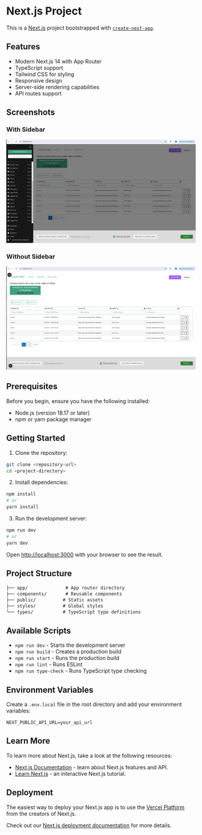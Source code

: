# Next.js Project

This is a [Next.js](https://nextjs.org) project bootstrapped with [`create-next-app`](https://github.com/vercel/next.js/tree/canary/packages/create-next-app).

## Features

- Modern Next.js 14 with App Router
- TypeScript support
- Tailwind CSS for styling
- Responsive design
- Server-side rendering capabilities
- API routes support

## Screenshots

### With Sidebar
![With Sidebar](./public/screenshots/with-side-bar.png)

### Without Sidebar
![Without Sidebar](./public/screenshots/without-side-bar.png)

## Prerequisites

Before you begin, ensure you have the following installed:
- Node.js (version 18.17 or later)
- npm or yarn package manager

## Getting Started

1. Clone the repository:
```bash
git clone <repository-url>
cd <project-directory>
```

2. Install dependencies:
```bash
npm install
# or
yarn install
```

3. Run the development server:
```bash
npm run dev
# or
yarn dev
```

Open [http://localhost:3000](http://localhost:3000) with your browser to see the result.

## Project Structure

```
├── app/              # App router directory
├── components/       # Reusable components
├── public/          # Static assets
├── styles/          # Global styles
└── types/           # TypeScript type definitions
```

## Available Scripts

- `npm run dev` - Starts the development server
- `npm run build` - Creates a production build
- `npm run start` - Runs the production build
- `npm run lint` - Runs ESLint
- `npm run type-check` - Runs TypeScript type checking

## Environment Variables

Create a `.env.local` file in the root directory and add your environment variables:

```env
NEXT_PUBLIC_API_URL=your_api_url
```

## Learn More

To learn more about Next.js, take a look at the following resources:

- [Next.js Documentation](https://nextjs.org/docs) - learn about Next.js features and API.
- [Learn Next.js](https://nextjs.org/learn) - an interactive Next.js tutorial.

## Deployment

The easiest way to deploy your Next.js app is to use the [Vercel Platform](https://vercel.com/new?utm_medium=default-template&filter=next.js&utm_source=create-next-app&utm_campaign=create-next-app-readme) from the creators of Next.js.

Check out our [Next.js deployment documentation](https://nextjs.org/docs/app/building-your-application/deploying) for more details.
